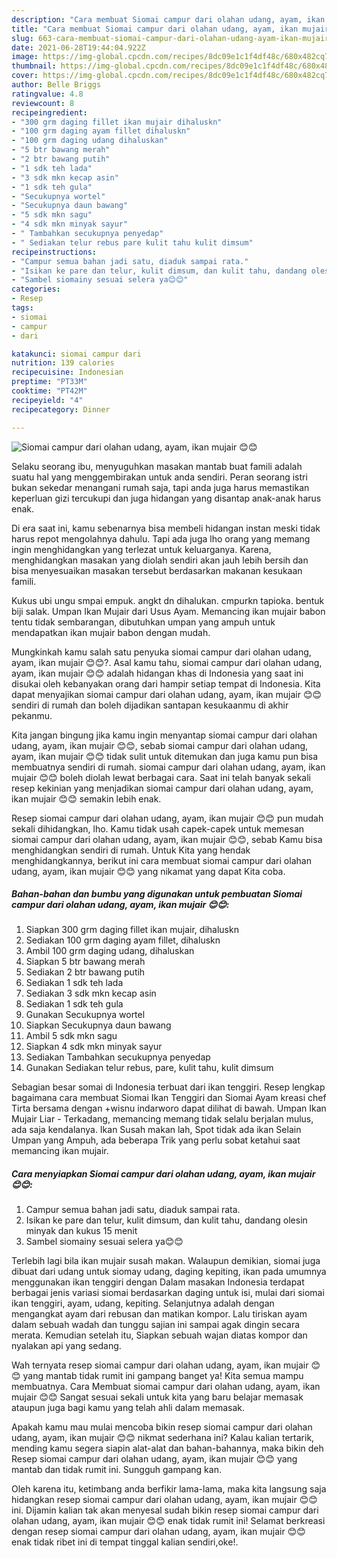 ```yaml
---
description: "Cara membuat Siomai campur dari olahan udang, ayam, ikan mujair 😊😊 yang enak dan Mudah Dibuat"
title: "Cara membuat Siomai campur dari olahan udang, ayam, ikan mujair 😊😊 yang enak dan Mudah Dibuat"
slug: 663-cara-membuat-siomai-campur-dari-olahan-udang-ayam-ikan-mujair-yang-enak-dan-mudah-dibuat
date: 2021-06-28T19:44:04.922Z
image: https://img-global.cpcdn.com/recipes/8dc09e1c1f4df48c/680x482cq70/siomai-campur-dari-olahan-udang-ayam-ikan-mujair-😊😊-foto-resep-utama.jpg
thumbnail: https://img-global.cpcdn.com/recipes/8dc09e1c1f4df48c/680x482cq70/siomai-campur-dari-olahan-udang-ayam-ikan-mujair-😊😊-foto-resep-utama.jpg
cover: https://img-global.cpcdn.com/recipes/8dc09e1c1f4df48c/680x482cq70/siomai-campur-dari-olahan-udang-ayam-ikan-mujair-😊😊-foto-resep-utama.jpg
author: Belle Briggs
ratingvalue: 4.8
reviewcount: 8
recipeingredient:
- "300 grm daging fillet ikan mujair dihaluskn"
- "100 grm daging ayam fillet dihaluskn"
- "100 grm daging udang dihaluskan"
- "5 btr bawang merah"
- "2 btr bawang putih"
- "1 sdk teh lada"
- "3 sdk mkn kecap asin"
- "1 sdk teh gula"
- "Secukupnya wortel"
- "Secukupnya daun bawang"
- "5 sdk mkn sagu"
- "4 sdk mkn minyak sayur"
- " Tambahkan secukupnya penyedap"
- " Sediakan telur rebus pare kulit tahu kulit dimsum"
recipeinstructions:
- "Campur semua bahan jadi satu, diaduk sampai rata."
- "Isikan ke pare dan telur, kulit dimsum, dan kulit tahu, dandang olesin minyak dan kukus 15 menit"
- "Sambel siomainy sesuai selera ya😊😊"
categories:
- Resep
tags:
- siomai
- campur
- dari

katakunci: siomai campur dari 
nutrition: 139 calories
recipecuisine: Indonesian
preptime: "PT33M"
cooktime: "PT42M"
recipeyield: "4"
recipecategory: Dinner

---
```



![Siomai campur dari olahan udang, ayam, ikan mujair 😊😊](https://img-global.cpcdn.com/recipes/8dc09e1c1f4df48c/680x482cq70/siomai-campur-dari-olahan-udang-ayam-ikan-mujair-😊😊-foto-resep-utama.jpg)

Selaku seorang ibu, menyuguhkan masakan mantab buat famili adalah suatu hal yang menggembirakan untuk anda sendiri. Peran seorang istri bukan sekedar menangani rumah saja, tapi anda juga harus memastikan keperluan gizi tercukupi dan juga hidangan yang disantap anak-anak harus enak.

Di era  saat ini, kamu sebenarnya bisa membeli hidangan instan meski tidak harus repot mengolahnya dahulu. Tapi ada juga lho orang yang memang ingin menghidangkan yang terlezat untuk keluarganya. Karena, menghidangkan masakan yang diolah sendiri akan jauh lebih bersih dan bisa menyesuaikan masakan tersebut berdasarkan makanan kesukaan famili. 

Kukus ubi ungu smpai empuk. angkt dn dihalukan. cmpurkn tapioka. bentuk biji salak. Umpan Ikan Mujair dari Usus Ayam. Memancing ikan mujair babon tentu tidak sembarangan, dibutuhkan umpan yang ampuh untuk mendapatkan ikan mujair babon dengan mudah.

Mungkinkah kamu salah satu penyuka siomai campur dari olahan udang, ayam, ikan mujair 😊😊?. Asal kamu tahu, siomai campur dari olahan udang, ayam, ikan mujair 😊😊 adalah hidangan khas di Indonesia yang saat ini disukai oleh kebanyakan orang dari hampir setiap tempat di Indonesia. Kita dapat menyajikan siomai campur dari olahan udang, ayam, ikan mujair 😊😊 sendiri di rumah dan boleh dijadikan santapan kesukaanmu di akhir pekanmu.

Kita jangan bingung jika kamu ingin menyantap siomai campur dari olahan udang, ayam, ikan mujair 😊😊, sebab siomai campur dari olahan udang, ayam, ikan mujair 😊😊 tidak sulit untuk ditemukan dan juga kamu pun bisa membuatnya sendiri di rumah. siomai campur dari olahan udang, ayam, ikan mujair 😊😊 boleh diolah lewat berbagai cara. Saat ini telah banyak sekali resep kekinian yang menjadikan siomai campur dari olahan udang, ayam, ikan mujair 😊😊 semakin lebih enak.

Resep siomai campur dari olahan udang, ayam, ikan mujair 😊😊 pun mudah sekali dihidangkan, lho. Kamu tidak usah capek-capek untuk memesan siomai campur dari olahan udang, ayam, ikan mujair 😊😊, sebab Kamu bisa menghidangkan sendiri di rumah. Untuk Kita yang hendak menghidangkannya, berikut ini cara membuat siomai campur dari olahan udang, ayam, ikan mujair 😊😊 yang nikamat yang dapat Kita coba.

<!--inarticleads1-->

##### Bahan-bahan dan bumbu yang digunakan untuk pembuatan Siomai campur dari olahan udang, ayam, ikan mujair 😊😊:

1. Siapkan 300 grm daging fillet ikan mujair, dihaluskn
1. Sediakan 100 grm daging ayam fillet, dihaluskn
1. Ambil 100 grm daging udang, dihaluskan
1. Siapkan 5 btr bawang merah
1. Sediakan 2 btr bawang putih
1. Sediakan 1 sdk teh lada
1. Sediakan 3 sdk mkn kecap asin
1. Sediakan 1 sdk teh gula
1. Gunakan Secukupnya wortel
1. Siapkan Secukupnya daun bawang
1. Ambil 5 sdk mkn sagu
1. Siapkan 4 sdk mkn minyak sayur
1. Sediakan  Tambahkan secukupnya penyedap
1. Gunakan  Sediakan telur rebus, pare, kulit tahu, kulit dimsum


Sebagian besar somai di Indonesia terbuat dari ikan tenggiri. Resep lengkap bagaimana cara membuat Siomai Ikan Tenggiri dan Siomai Ayam kreasi chef Tirta bersama dengan +wisnu indarworo dapat dilihat di bawah. Umpan Ikan Mujair Liar - Terkadang, memancing memang tidak selalu berjalan mulus, ada saja kendalanya. Ikan Susah makan lah, Spot tidak ada ikan Selain Umpan yang Ampuh, ada beberapa Trik yang perlu sobat ketahui saat memancing ikan mujair. 

<!--inarticleads2-->

##### Cara menyiapkan Siomai campur dari olahan udang, ayam, ikan mujair 😊😊:

1. Campur semua bahan jadi satu, diaduk sampai rata.
1. Isikan ke pare dan telur, kulit dimsum, dan kulit tahu, dandang olesin minyak dan kukus 15 menit
1. Sambel siomainy sesuai selera ya😊😊


Terlebih lagi bila ikan mujair susah makan. Walaupun demikian, siomai juga dibuat dari udang untuk siomay udang, daging kepiting, ikan pada umumnya menggunakan ikan tenggiri dengan Dalam masakan Indonesia terdapat berbagai jenis variasi siomai berdasarkan daging untuk isi, mulai dari siomai ikan tenggiri, ayam, udang, kepiting. Selanjutnya adalah dengan mengangkat ayam dari rebusan dan matikan kompor. Lalu tiriskan ayam dalam sebuah wadah dan tunggu sajian ini sampai agak dingin secara merata. Kemudian setelah itu, Siapkan sebuah wajan diatas kompor dan nyalakan api yang sedang. 

Wah ternyata resep siomai campur dari olahan udang, ayam, ikan mujair 😊😊 yang mantab tidak rumit ini gampang banget ya! Kita semua mampu membuatnya. Cara Membuat siomai campur dari olahan udang, ayam, ikan mujair 😊😊 Sangat sesuai sekali untuk kita yang baru belajar memasak ataupun juga bagi kamu yang telah ahli dalam memasak.

Apakah kamu mau mulai mencoba bikin resep siomai campur dari olahan udang, ayam, ikan mujair 😊😊 nikmat sederhana ini? Kalau kalian tertarik, mending kamu segera siapin alat-alat dan bahan-bahannya, maka bikin deh Resep siomai campur dari olahan udang, ayam, ikan mujair 😊😊 yang mantab dan tidak rumit ini. Sungguh gampang kan. 

Oleh karena itu, ketimbang anda berfikir lama-lama, maka kita langsung saja hidangkan resep siomai campur dari olahan udang, ayam, ikan mujair 😊😊 ini. Dijamin kalian tak akan menyesal sudah bikin resep siomai campur dari olahan udang, ayam, ikan mujair 😊😊 enak tidak rumit ini! Selamat berkreasi dengan resep siomai campur dari olahan udang, ayam, ikan mujair 😊😊 enak tidak ribet ini di tempat tinggal kalian sendiri,oke!.

